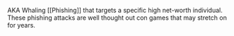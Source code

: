 AKA Whaling
[[Phishing]] that targets a specific high net-worth individual. These phishing attacks are well thought out con games that may stretch on for years.